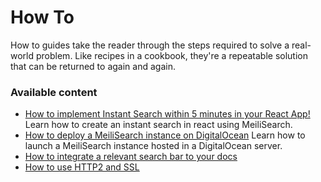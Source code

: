 # How To

How to guides take the reader through the steps required to solve a real-world problem. Like recipes in a cookbook, they're a repeatable solution that can be returned to again and again.

### Available content

- [How to implement Instant Search within 5 minutes in your React App!](/resources/howtos/meilisearch_react.md)
  Learn how to create an instant search in react using MeiliSearch.
- [How to deploy a MeiliSearch instance on DigitalOcean](/resources/howtos/digitalocean_droplet.md)
  Learn how to launch a MeiliSearch instance hosted in a DigitalOcean server.
- [How to integrate a relevant search bar to your docs](/resources/howtos/search_bar_for_docs.md)
- [How to use HTTP2 and SSL](/resources/howtos/http2_ssl.md)
